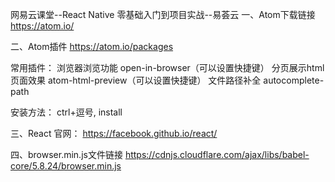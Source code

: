 网易云课堂--React Native 零基础入门到项目实战--易荟云
一、Atom下载链接
https://atom.io/

二、Atom插件
https://atom.io/packages

常用插件：
浏览器浏览功能 open-in-browser（可以设置快捷键）
分页展示html页面效果 atom-html-preview（可以设置快捷键）
文件路径补全 autocomplete-path

安装方法：
ctrl+逗号,
install

三、React 官网：
https://facebook.github.io/react/

四、browser.min.js文件链接
https://cdnjs.cloudflare.com/ajax/libs/babel-core/5.8.24/browser.min.js
